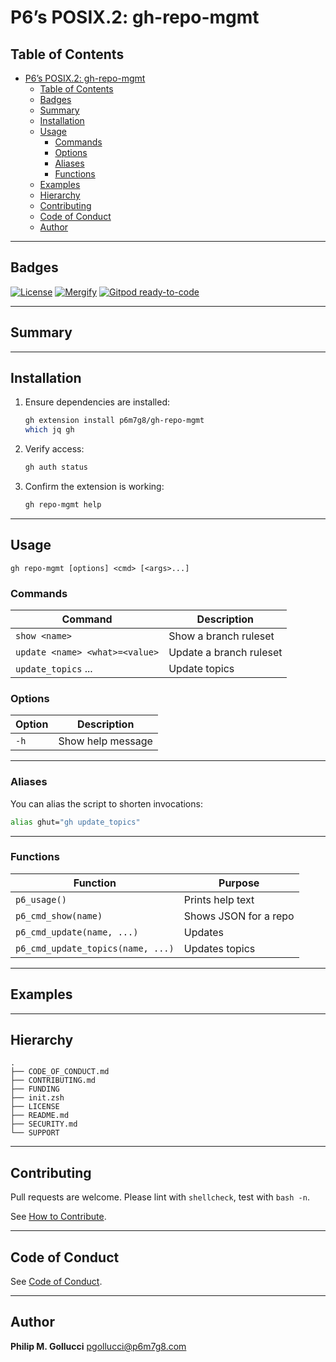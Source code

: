 # P6’s POSIX.2: gh-repo-mgmt

## Table of Contents

- [P6’s POSIX.2: gh-repo-mgmt](#p6s-posix2-gh-repo-mgmt)
  - [Table of Contents](#table-of-contents)
  - [Badges](#badges)
  - [Summary](#summary)
  - [Installation](#installation)
  - [Usage](#usage)
    - [Commands](#commands)
    - [Options](#options)
    - [Aliases](#aliases)
    - [Functions](#functions)
  - [Examples](#examples)
  - [Hierarchy](#hierarchy)
  - [Contributing](#contributing)
  - [Code of Conduct](#code-of-conduct)
  - [Author](#author)

---

## Badges

[![License](https://img.shields.io/badge/License-Apache%202.0-yellowgreen.svg)](https://opensource.org/licenses/Apache-2.0)
[![Mergify](https://img.shields.io/endpoint.svg?url=https://gh.mergify.io/badges//gh-repo-mgmt/&style=flat)](https://mergify.io)
[![Gitpod ready-to-code](https://img.shields.io/badge/Gitpod-ready--to--code-blue?logo=gitpod)](https://gitpod.io/#https://github.com//gh-repo-mgmt)

---

## Summary

---

## Installation

1. Ensure dependencies are installed:
   ```bash
   gh extension install p6m7g8/gh-repo-mgmt
   which jq gh
   ```
2. Verify access:
   ```bash
   gh auth status
   ```
3. Confirm the extension is working:
   ```bash
   gh repo-mgmt help
   ```

---

## Usage

```text
gh repo-mgmt [options] <cmd> [<args>...]
```

### Commands

| Command | Description |
|----------|-------------|
| `show <name>` | Show a branch ruleset |
| `update <name> <what>=<value>` | Update a branch ruleset |
| `update_topics` <name> <topics>... | Update topics |

### Options

| Option | Description |
|---------|-------------|
| `-h` | Show help message |

---

### Aliases

You can alias the script to shorten invocations:

```bash
alias ghut="gh update_topics"
```

---

### Functions

| Function | Purpose |
|-----------|----------|
| `p6_usage()` | Prints help text |
| `p6_cmd_show(name)` | Shows JSON for a repo |
| `p6_cmd_update(name, ...)` | Updates |
| `p6_cmd_update_topics(name, ...)` | Updates topics |

---

## Examples

---

## Hierarchy

```text
.
├── CODE_OF_CONDUCT.md
├── CONTRIBUTING.md
├── FUNDING
├── init.zsh
├── LICENSE
├── README.md
├── SECURITY.md
└── SUPPORT
```

---

## Contributing

Pull requests are welcome.
Please lint with `shellcheck`, test with `bash -n`.

See [How to Contribute](https://github.com//.github/blob/main/CONTRIBUTING.md).

---

## Code of Conduct

See [Code of Conduct](https://github.com//.github/blob/main/CODE_OF_CONDUCT.md).

---

## Author

**Philip M. Gollucci** <pgollucci@p6m7g8.com>